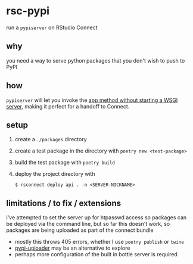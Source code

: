 # rsc-pypi

run a `pypiserver` on RStudio Connect

## why

you need a way to serve python packages that you don't wish to push to PyPI

## how

`pypiserver` will let you invoke the [app method without starting a WSGI server](https://github.com/pypiserver/pypiserver#using-a-different-wsgi-server), making it perfect for a handoff to Connect.

## setup

1. create a `./packages` directory
1. create a test package in the directory with `poetry new <test-package>`
1. build the test package with `poetry build`
1. deploy the project directory with

    ```
    $ rsconnect deploy api . -n <SERVER-NICKNAME>
    ```

## limitations / to fix / extensions

i've attempted to set the server up for htpasswd access so packages can be deployed via the command line, but so far this doesn't work, so packages are being uploaded as part of the connect bundle
  
- mostly this throws 405 errors, whether I use `poetry publish` or `twine`  
- [pypi-uploader](https://pypi.org/project/pypi-uploader/) may be an alternative to explore
- perhaps more configuration of the built in bottle server is required
